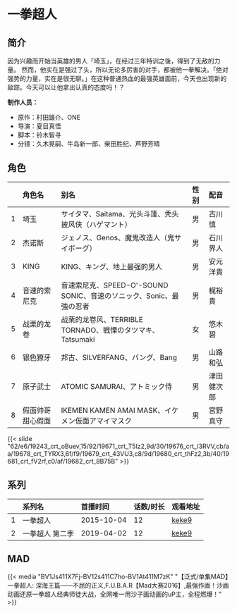 # 一拳超人


## 简介

因为兴趣而开始当英雄的男人「埼玉」，在经过三年特训之後，得到了无敌的力量。
然而，他实在是强过了头，所以无论多厉害的对手，都被他一拳解决。「绝对强势的力量，实在是很无聊。」在这种普通热血的最强英雄面前，今天也出现新的敌踪。今天可以让他拿出认真的态度吗！？

**制作人员：**
- 原作：村田雄介、ONE
- 导演：夏目真悟
- 脚本：铃木智寻
- 分镜：久木晃嗣、牛岛新一郎、柴田胜纪、芦野芳晴

## 角色

|     |   角色名   |   别名  | 性别 |  配音  |
|:--- |:------  |:----      |:---  |:--   |
| 1 | 埼玉 | サイタマ、Saitama、光头斗篷、秃头披风侠（ハゲマント） | 男 | 古川慎 |
| 2 | 杰诺斯 | ジェノス、Genos、魔鬼改造人（鬼サイボーグ） | 男 | 石川界人 |
| 3 | KING | KING、キング、地上最强的男人 | 男 | 安元洋貴 |
| 4 | 音速的索尼克 | 音速索尼克、SPEED-O'-SOUND SONIC、音速のソニック、Sonic、最強の忍者 | 男 | 梶裕貴 |
| 5 | 战栗的龙卷 | 战栗的龙卷风、TERRIBLE TORNADO、戦慄のタツマキ、Tatsumaki | 女 | 悠木碧 |
| 6 | 银色獠牙 | 邦古、SILVERFANG、バング、Bang | 男 | 山路和弘 |
| 7 | 原子武士 | ATOMIC SAMURAI、アトミック侍 | 男 | 津田健次郎 |
| 8 | 假面帅哥甜心假面 | IKEMEN KAMEN AMAI MASK、イケメン仮面アマイマスク | 男 | 宮野真守 |

{{< slide "62/e6/19243_crt_oBuev,15/92/19671_crt_T5Iz2,9d/30/19676_crt_I3RVV,cb/aa/19678_crt_TYRX3,6f/f9/19679_crt_43VU3,c8/9d/19680_crt_thFz2,3b/40/19681_crt_fV2rf,c0/af/19682_crt_8B75B" >}}

## 系列

|     | 系列名      | 首播时间       | 话数/时长 | 观看地址                                                    |
| :-- | :------- | :--------- | :---- | :------------------------------------------------------ |
| 1   | 一拳超人     | 2015-10-04 | 12    | [keke9](https://www.keke9.app/play/23426-4-182371.html) |
| 2   | 一拳超人 第二季 | 2019-04-02 | 12    | [keke9](https://www.keke9.app/play/23422-4-182284.html) |


## MAD

{{< media  "BV1Js411X7Fj-BV12s411C7ho-BV1At411M7zK"
"【泛式/单集MAD】一拳超人: 深海王篇——不屈的正义,F.U.B.A.R【Mad大赛2016】,最强作画！沙画动画还原一拳超人经典师徒大战，全网唯一用沙子画动画的uP主，全程燃爆！"  >}}
